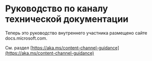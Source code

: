# <a name="technical-content-channel-guidance"></a>Руководство по каналу технической документации

Теперь это руководство внутреннего участника размещено сайте docs.microsoft.com.

См. раздел [https://aka.ms/content-channel-guidance](https://aka.ms/content-channel-guidance)